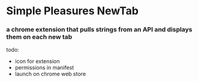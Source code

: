 # Simple Pleasures NewTab
### a chrome extension that pulls strings from an API and displays them on each new tab

todo:
- icon for extension
- permissions in manifest
- launch on chrome web store
